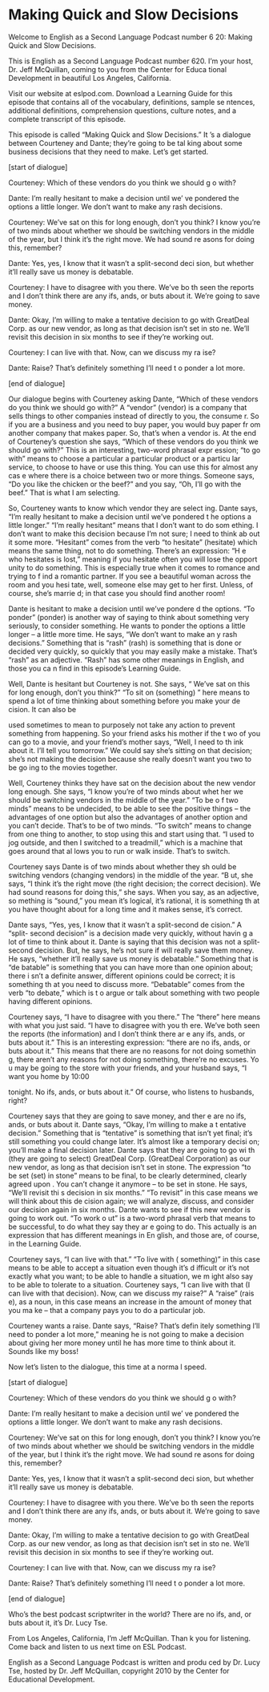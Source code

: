 # Making Quick and Slow Decisions

Welcome to English as a Second Language Podcast number 6 20: Making Quick and Slow Decisions. 

This is English as a Second Language Podcast number 620.  I’m your host, Dr. Jeff McQuillan, coming to you from the Center for Educa tional Development in beautiful Los Angeles, California. 

Visit our website at eslpod.com.  Download a Learning Guide for this episode that contains all of the vocabulary, definitions, sample se ntences, additional definitions, comprehension questions, culture notes, and a  complete transcript of this episode. 

This episode is called “Making Quick and Slow Decisions.”  It ’s a dialogue between Courteney and Dante; they’re going to be tal king about some business decisions that they need to make.  Let’s get started. 

[start of dialogue] 

Courteney:  Which of these vendors do you think we should g o with? 

Dante:  I’m really hesitant to make a decision until we’ ve pondered the options a little longer.  We don’t want to make any rash decisions.  

Courteney:  We’ve sat on this for long enough, don’t you  think?  I know you’re of two minds about whether we should be switching vendors in  the middle of the year, but I think it’s the right move.  We had sound re asons for doing this, remember? 

Dante:  Yes, yes, I know that it wasn’t a split-second deci sion, but whether it’ll really save us money is debatable.   

Courteney:  I have to disagree with you there.  We’ve bo th seen the reports and I don’t think there are any ifs, ands, or buts about it.  We’re going to save money. 

Dante:  Okay, I’m willing to make a tentative decision to  go with GreatDeal Corp. as our new vendor, as long as that decision isn’t set in sto ne.  We’ll revisit this decision in six months to see if they’re working out. 

Courteney:  I can live with that.  Now, can we discuss my ra ise?  

 Dante:  Raise?  That’s definitely something I’ll need t o ponder a lot more. 

[end of dialogue] 

Our dialogue begins with Courteney asking Dante, “Which of these vendors do you think we should go with?”  A “vendor” (vendor) is a  company that sells things to other companies instead of directly to you, the consume r.  So if you are a business and you need to buy paper, you would buy paper fr om another company that makes paper.  So, that’s when a vendor is.  At the end of Courteney’s question she says, “Which of these vendors do you  think we should go with?”  This is an interesting, two-word phrasal expr ession; “to go with” means to choose a particular a particular product or a particu lar service, to choose to have or use this thing.  You can use this for almost any cas e where there is a choice between two or more things.  Someone says, “Do you  like the chicken or the beef?” and you say, “Oh, I’ll go with the beef.”  That is what I am selecting. 

So, Courteney wants to know which vendor they are select ing.  Dante says, “I’m really hesitant to make a decision until we’ve pondered t he options a little longer.” “I’m really hesitant” means that I don’t want to do som ething.  I don’t want to make this decision because I’m not sure; I need to think ab out it some more. “Hesitant” comes from the verb “to hesitate” (hesitate) which means the same thing, not to do something.  There’s an expression: “H e who hesitates is lost,” meaning if you hesitate often you will lose the opport unity to do something.  This is especially true when it comes to romance and trying to f ind a romantic partner. If you see a beautiful woman across the room and you hesi tate, well, someone else may get to her first.  Unless, of course, she’s marrie d; in that case you should find another room! 

Dante is hesitant to make a decision until we’ve pondere d the options.  “To ponder” (ponder) is another way of saying to think about  something very seriously, to consider something.  He wants to ponder the  options a little longer – a little more time.  He says, “We don’t want to make an y rash decisions.” Something that is “rash” (rash) is something that is done  or decided very quickly, so quickly that you may easily make a mistake.  That’s “rash”  as an adjective. “Rash” has some other meanings in English, and those you ca n find in this episode’s Learning Guide. 

Well, Dante is hesitant but Courteney is not.  She says, “ We’ve sat on this for long enough, don’t you think?”  “To sit on (something) ” here means to spend a lot of time thinking about something before you make your de cision.  It can also be  

 used sometimes to mean to purposely not take any action to  prevent something from happening.  So your friend asks his mother if the t wo of you can go to a movie, and your friend’s mother says, “Well, I need to th ink about it.  I’ll tell you tomorrow.”  We could say she’s sitting on that decision; she’s not making the decision because she really doesn’t want you two to be go ing to the movies together. 

Well, Courteney thinks they have sat on the decision about  the new vendor long enough.  She says, “I know you’re of two minds about whet her we should be switching vendors in the middle of the year.”  “To be o f two minds” means to be undecided, to be able to see the positive things – the advantages of one option but also the advantages of another option and you can’t decide.  That’s to be of two minds.  “To switch” means to change from one thing to another, to stop using this and start using that.  “I used to jog outside, and then I switched to a treadmill,” which is a machine that goes around that al lows you to run or walk inside.  That’s to switch. 

Courteney says Dante is of two minds about whether they sh ould be switching vendors (changing vendors) in the middle of the year.  “B ut, she says, “I think it’s the right move (the right decision; the correct decision).   We had sound reasons for doing this,” she says.  When you say, as an adjective, so mething is “sound,” you mean it’s logical, it’s rational, it is something th at you have thought about for a long time and it makes sense, it’s correct. 

Dante says, “Yes, yes, I know that it wasn’t a split-second de cision.”  A “split- second decision” is a decision made very quickly, without havin g a lot of time to think about it.  Dante is saying that this decision was not  a split-second decision. But, he says, he’s not sure if will really save them money.  He says, “whether it’ll really save us money is debatable.”  Something that is “de batable” is something that you can have more than one opinion about; there i sn’t a definite answer, different opinions could be correct; it is something th at you need to discuss more. “Debatable” comes from the verb “to debate,” which is t o argue or talk about something with two people having different opinions. 

Courteney says, “I have to disagree with you there.”  The  “there” here means with what you just said.  “I have to disagree with you th ere.  We’ve both seen the reports (the information) and I don’t think there ar e any ifs, ands, or buts about it.” This is an interesting expression: “there are no ifs, ands,  or buts about it.”  This means that there are no reasons for not doing somethin g, there aren’t any reasons for not doing something, there’re no excuses.  Yo u may be going to the store with your friends, and your husband says, “I want you  home by 10:00  

 tonight.  No ifs, ands, or buts about it.”  Of course, who listens to husbands, right?   

Courteney says that they are going to save money, and ther e are no ifs, ands, or buts about it.  Dante says, “Okay, I’m willing to make a t entative decision.” Something that is “tentative” is something that isn’t yet  final; it’s still something you could change later.  It’s almost like a temporary decisi on; you’ll make a final decision later.  Dante says that they are going to go wi th (they are going to select) GreatDeal Corp. (GreatDeal Corporation) as our  new vendor, as long as that decision isn’t set in stone.  The expression “to be set (set) in stone” means to be final, to be clearly determined, clearly agreed upon .  You can’t change it anymore – to be set in stone.  He says, “We’ll revisit thi s decision in six months.” “To revisit” in this case means we will think about this de cision again; we will analyze, discuss, and consider our decision again in six months.   Dante wants to see if this new vendor is going to work out.  “To work o ut” is a two-word phrasal verb that means to be successful, to do what they say they ar e going to do.  This actually is an expression that has different meanings in En glish, and those are, of course, in the Learning Guide. 

Courteney says, “I can live with that.”  “To live with ( something)” in this case means to be able to accept a situation even though it’s d ifficult or it’s not exactly what you want; to be able to handle a situation, we m ight also say to be able to tolerate to a situation.  Courteney says, “I can live with  that (I can live with that decision).  Now, can we discuss my raise?”  A “raise” (rais e), as a noun, in this case means an increase in the amount of money that you ma ke – that a company pays you to do a particular job. 

Courteney wants a raise.  Dante says, “Raise?  That’s defin itely something I’ll need to ponder a lot more,” meaning he is not going to make a decision about giving her more money until he has more time to think about it.  Sounds like my boss! 

Now let’s listen to the dialogue, this time at a norma l speed. 

[start of dialogue] 

Courteney:  Which of these vendors do you think we should g o with? 

Dante:  I’m really hesitant to make a decision until we’ ve pondered the options a little longer.  We don’t want to make any rash decisions.  

 Courteney:  We’ve sat on this for long enough, don’t you  think?  I know you’re of two minds about whether we should be switching vendors in  the middle of the year, but I think it’s the right move.  We had sound re asons for doing this, remember? 

Dante:  Yes, yes, I know that it wasn’t a split-second deci sion, but whether it’ll really save us money is debatable.   

Courteney:  I have to disagree with you there.  We’ve bo th seen the reports and I don’t think there are any ifs, ands, or buts about it.  We’re going to save money. 

Dante:  Okay, I’m willing to make a tentative decision to  go with GreatDeal Corp. as our new vendor, as long as that decision isn’t set in sto ne.  We’ll revisit this decision in six months to see if they’re working out. 

Courteney:  I can live with that.  Now, can we discuss my ra ise? 

Dante:  Raise?  That’s definitely something I’ll need t o ponder a lot more. 

[end of dialogue] 

Who’s the best podcast scriptwriter in the world?  There  are no ifs, and, or buts about it, it’s Dr. Lucy Tse.   

From Los Angeles, California, I’m Jeff McQuillan.  Than k you for listening.  Come back and listen to us next time on ESL Podcast. 

English as a Second Language Podcast is written and produ ced by Dr. Lucy Tse, hosted by Dr. Jeff McQuillan, copyright 2010 by the Center  for Educational Development.

